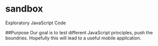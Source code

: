 # sandbox
Exploratory JavaScript Code

##Purpose
Our goal is to test different JavaScript principles, push the boundries.
Hopefully this will lead to a useful mobile application.
